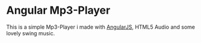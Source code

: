 Angular Mp3-Player
=========

This is a simple Mp3-Player i made with [AngularJS](https://github.com/angular), HTML5 Audio and some lovely swing music.